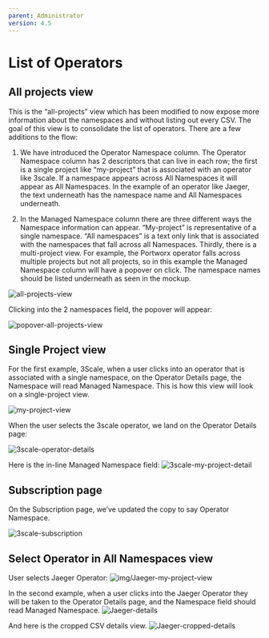 ```yaml
---
parent: Administrator
version: 4.5
---
```


# List of Operators

## All projects view
This is the “all-projects” view which has been modified to now expose more information about the namespaces and without listing out every CSV. The goal of this view is to consolidate the list of operators. There are a few additions to the flow:

1. We have introduced the Operator Namespace column. The Operator Namespace column has 2 descriptors that can live in each row; the first is a single project like “my-project” that is associated with an operator like 3scale. If a namespace appears across All Namespaces it will appear as All Namespaces. In the example of an operator like Jaeger, the text underneath has the namespace name and All Namespaces underneath.

2. In the Managed Namespace column there are three different ways the Namespace information can appear. “My-project” is representative of a single namespace. “All namespaces” is a text only link that is associated with the namespaces that fall across all Namespaces. Thirdly, there is a multi-project view. For example, the Portworx operator falls across multiple projects but not all projects, so in this example the Managed Namespace column will have a popover on click. The namespace names should be listed underneath as seen in the mockup.

![all-projects-view](img/all-projects-view.png)

Clicking into the 2 namespaces field, the popover will appear:

![popover-all-projects-view](img/popover-all-projects-view.png)

## Single Project view

For the first example, 3Scale, when a user clicks into an operator that is associated with a single namespace, on the Operator Details page, the Namespace will read Managed Namespace. This is how this view will look on a single-project view.

![my-project-view](img/my-project-view.png)

When the user selects the 3scale operator, we land on the Operator Details page:

![3scale-operator-details](img/3scale-operator-details.jpg)

Here is the in-line Managed Namespace field:
![3scale-my-project-detail](img/3scale-my-project-detail.jpg)

## Subscription page

On the Subscription page, we’ve updated the copy to say Operator Namespace.

![3scale-subscription](img/3scale-subscription.png)

## Select Operator in All Namespaces view

User selects Jaeger Operator:
![img/Jaeger-my-project-view](img/Jaeger-my-project-view.png)

In the second example, when a user clicks into the Jaeger Operator they will be taken to the Operator Details page, and the Namespace field should read Managed Namespace.
![Jaeger-details](img/Jaeger-details.jpg)

And here is the cropped CSV details view.
![Jaeger-cropped-details](img/Jaeger-cropped-details.jpg)
